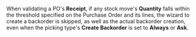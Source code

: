 When validating a PO's **Receipt**, if any stock move's **Quantity** falls within the threshold specified
on the Purchase Order and its lines, the wizard to create a backorder is skipped,
as well as the actual backorder creation, even when the picking type's **Create Backorder** is set to **Always** or **Ask**.

